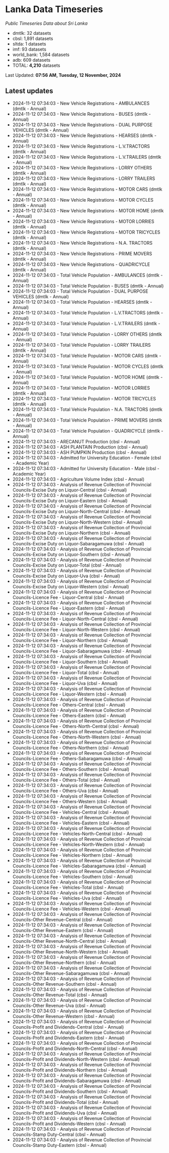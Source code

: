 # Lanka Data Timeseries
*Public Timeseries Data about Sri Lanka*

* dmtlk: 32 datasets
* cbsl: 1,891 datasets
* sltda: 1 datasets
* imf: 93 datasets
* world_bank: 1,584 datasets
* adb: 609 datasets
* TOTAL: **4,210** datasets

Last Updated: **07:56 AM, Tuesday, 12 November, 2024**

## Latest updates

* 2024-11-12 07:34:03 - New Vehicle Registrations - AMBULANCES (dmtlk - Annual)
* 2024-11-12 07:34:03 - New Vehicle Registrations - BUSES (dmtlk - Annual)
* 2024-11-12 07:34:03 - New Vehicle Registrations - DUAL PURPOSE VEHICLES (dmtlk - Annual)
* 2024-11-12 07:34:03 - New Vehicle Registrations - HEARSES (dmtlk - Annual)
* 2024-11-12 07:34:03 - New Vehicle Registrations - L.V.TRACTORS (dmtlk - Annual)
* 2024-11-12 07:34:03 - New Vehicle Registrations - L.V.TRAILERS (dmtlk - Annual)
* 2024-11-12 07:34:03 - New Vehicle Registrations - LORRY OTHERS (dmtlk - Annual)
* 2024-11-12 07:34:03 - New Vehicle Registrations - LORRY TRAILERS (dmtlk - Annual)
* 2024-11-12 07:34:03 - New Vehicle Registrations - MOTOR CARS (dmtlk - Annual)
* 2024-11-12 07:34:03 - New Vehicle Registrations - MOTOR CYCLES (dmtlk - Annual)
* 2024-11-12 07:34:03 - New Vehicle Registrations - MOTOR HOME (dmtlk - Annual)
* 2024-11-12 07:34:03 - New Vehicle Registrations - MOTOR LORRIES (dmtlk - Annual)
* 2024-11-12 07:34:03 - New Vehicle Registrations - MOTOR TRICYCLES (dmtlk - Annual)
* 2024-11-12 07:34:03 - New Vehicle Registrations - N.A. TRACTORS (dmtlk - Annual)
* 2024-11-12 07:34:03 - New Vehicle Registrations - PRIME MOVERS (dmtlk - Annual)
* 2024-11-12 07:34:03 - New Vehicle Registrations - QUADRICYCLE (dmtlk - Annual)
* 2024-11-12 07:34:03 - Total Vehicle Population - AMBULANCES (dmtlk - Annual)
* 2024-11-12 07:34:03 - Total Vehicle Population - BUSES (dmtlk - Annual)
* 2024-11-12 07:34:03 - Total Vehicle Population - DUAL PURPOSE VEHICLES (dmtlk - Annual)
* 2024-11-12 07:34:03 - Total Vehicle Population - HEARSES (dmtlk - Annual)
* 2024-11-12 07:34:03 - Total Vehicle Population - L.V.TRACTORS (dmtlk - Annual)
* 2024-11-12 07:34:03 - Total Vehicle Population - L.V.TRAILERS (dmtlk - Annual)
* 2024-11-12 07:34:03 - Total Vehicle Population - LORRY OTHERS (dmtlk - Annual)
* 2024-11-12 07:34:03 - Total Vehicle Population - LORRY TRAILERS (dmtlk - Annual)
* 2024-11-12 07:34:03 - Total Vehicle Population - MOTOR CARS (dmtlk - Annual)
* 2024-11-12 07:34:03 - Total Vehicle Population - MOTOR CYCLES (dmtlk - Annual)
* 2024-11-12 07:34:03 - Total Vehicle Population - MOTOR HOME (dmtlk - Annual)
* 2024-11-12 07:34:03 - Total Vehicle Population - MOTOR LORRIES (dmtlk - Annual)
* 2024-11-12 07:34:03 - Total Vehicle Population - MOTOR TRICYCLES (dmtlk - Annual)
* 2024-11-12 07:34:03 - Total Vehicle Population - N.A. TRACTORS (dmtlk - Annual)
* 2024-11-12 07:34:03 - Total Vehicle Population - PRIME MOVERS (dmtlk - Annual)
* 2024-11-12 07:34:03 - Total Vehicle Population - QUADRICYCLE (dmtlk - Annual)
* 2024-11-12 07:34:03 - ARECANUT Production (cbsl - Annual)
* 2024-11-12 07:34:03 - ASH PLANTAIN Production (cbsl - Annual)
* 2024-11-12 07:34:03 - ASH PUMPKIN Production (cbsl - Annual)
* 2024-11-12 07:34:03 - Admitted for University Education - Female (cbsl - Academic Year)
* 2024-11-12 07:34:03 - Admitted for University Education - Male (cbsl - Academic Year)
* 2024-11-12 07:34:03 - Agriculture Volume Index (cbsl - Annual)
* 2024-11-12 07:34:03 - Analysis of Revenue Collection of Provincial Councils-Excise Duty on Liquor-Central (cbsl - Annual)
* 2024-11-12 07:34:03 - Analysis of Revenue Collection of Provincial Councils-Excise Duty on Liquor-Eastern (cbsl - Annual)
* 2024-11-12 07:34:03 - Analysis of Revenue Collection of Provincial Councils-Excise Duty on Liquor-North-Central (cbsl - Annual)
* 2024-11-12 07:34:03 - Analysis of Revenue Collection of Provincial Councils-Excise Duty on Liquor-North-Western (cbsl - Annual)
* 2024-11-12 07:34:03 - Analysis of Revenue Collection of Provincial Councils-Excise Duty on Liquor-Northern (cbsl - Annual)
* 2024-11-12 07:34:03 - Analysis of Revenue Collection of Provincial Councils-Excise Duty on Liquor-Sabaragamuwa (cbsl - Annual)
* 2024-11-12 07:34:03 - Analysis of Revenue Collection of Provincial Councils-Excise Duty on Liquor-Southern (cbsl - Annual)
* 2024-11-12 07:34:03 - Analysis of Revenue Collection of Provincial Councils-Excise Duty on Liquor-Total (cbsl - Annual)
* 2024-11-12 07:34:03 - Analysis of Revenue Collection of Provincial Councils-Excise Duty on Liquor-Uva (cbsl - Annual)
* 2024-11-12 07:34:03 - Analysis of Revenue Collection of Provincial Councils-Excise Duty on Liquor-Western (cbsl - Annual)
* 2024-11-12 07:34:03 - Analysis of Revenue Collection of Provincial Councils-Licence Fee - Liquor-Central (cbsl - Annual)
* 2024-11-12 07:34:03 - Analysis of Revenue Collection of Provincial Councils-Licence Fee - Liquor-Eastern (cbsl - Annual)
* 2024-11-12 07:34:03 - Analysis of Revenue Collection of Provincial Councils-Licence Fee - Liquor-North-Central (cbsl - Annual)
* 2024-11-12 07:34:03 - Analysis of Revenue Collection of Provincial Councils-Licence Fee - Liquor-North-Western (cbsl - Annual)
* 2024-11-12 07:34:03 - Analysis of Revenue Collection of Provincial Councils-Licence Fee - Liquor-Northern (cbsl - Annual)
* 2024-11-12 07:34:03 - Analysis of Revenue Collection of Provincial Councils-Licence Fee - Liquor-Sabaragamuwa (cbsl - Annual)
* 2024-11-12 07:34:03 - Analysis of Revenue Collection of Provincial Councils-Licence Fee - Liquor-Southern (cbsl - Annual)
* 2024-11-12 07:34:03 - Analysis of Revenue Collection of Provincial Councils-Licence Fee - Liquor-Total (cbsl - Annual)
* 2024-11-12 07:34:03 - Analysis of Revenue Collection of Provincial Councils-Licence Fee - Liquor-Uva (cbsl - Annual)
* 2024-11-12 07:34:03 - Analysis of Revenue Collection of Provincial Councils-Licence Fee - Liquor-Western (cbsl - Annual)
* 2024-11-12 07:34:03 - Analysis of Revenue Collection of Provincial Councils-Licence Fee - Others-Central (cbsl - Annual)
* 2024-11-12 07:34:03 - Analysis of Revenue Collection of Provincial Councils-Licence Fee - Others-Eastern (cbsl - Annual)
* 2024-11-12 07:34:03 - Analysis of Revenue Collection of Provincial Councils-Licence Fee - Others-North-Central (cbsl - Annual)
* 2024-11-12 07:34:03 - Analysis of Revenue Collection of Provincial Councils-Licence Fee - Others-North-Western (cbsl - Annual)
* 2024-11-12 07:34:03 - Analysis of Revenue Collection of Provincial Councils-Licence Fee - Others-Northern (cbsl - Annual)
* 2024-11-12 07:34:03 - Analysis of Revenue Collection of Provincial Councils-Licence Fee - Others-Sabaragamuwa (cbsl - Annual)
* 2024-11-12 07:34:03 - Analysis of Revenue Collection of Provincial Councils-Licence Fee - Others-Southern (cbsl - Annual)
* 2024-11-12 07:34:03 - Analysis of Revenue Collection of Provincial Councils-Licence Fee - Others-Total (cbsl - Annual)
* 2024-11-12 07:34:03 - Analysis of Revenue Collection of Provincial Councils-Licence Fee - Others-Uva (cbsl - Annual)
* 2024-11-12 07:34:03 - Analysis of Revenue Collection of Provincial Councils-Licence Fee - Others-Western (cbsl - Annual)
* 2024-11-12 07:34:03 - Analysis of Revenue Collection of Provincial Councils-Licence Fee - Vehicles-Central (cbsl - Annual)
* 2024-11-12 07:34:03 - Analysis of Revenue Collection of Provincial Councils-Licence Fee - Vehicles-Eastern (cbsl - Annual)
* 2024-11-12 07:34:03 - Analysis of Revenue Collection of Provincial Councils-Licence Fee - Vehicles-North-Central (cbsl - Annual)
* 2024-11-12 07:34:03 - Analysis of Revenue Collection of Provincial Councils-Licence Fee - Vehicles-North-Western (cbsl - Annual)
* 2024-11-12 07:34:03 - Analysis of Revenue Collection of Provincial Councils-Licence Fee - Vehicles-Northern (cbsl - Annual)
* 2024-11-12 07:34:03 - Analysis of Revenue Collection of Provincial Councils-Licence Fee - Vehicles-Sabaragamuwa (cbsl - Annual)
* 2024-11-12 07:34:03 - Analysis of Revenue Collection of Provincial Councils-Licence Fee - Vehicles-Southern (cbsl - Annual)
* 2024-11-12 07:34:03 - Analysis of Revenue Collection of Provincial Councils-Licence Fee - Vehicles-Total (cbsl - Annual)
* 2024-11-12 07:34:03 - Analysis of Revenue Collection of Provincial Councils-Licence Fee - Vehicles-Uva (cbsl - Annual)
* 2024-11-12 07:34:03 - Analysis of Revenue Collection of Provincial Councils-Licence Fee - Vehicles-Western (cbsl - Annual)
* 2024-11-12 07:34:03 - Analysis of Revenue Collection of Provincial Councils-Other Revenue-Central (cbsl - Annual)
* 2024-11-12 07:34:03 - Analysis of Revenue Collection of Provincial Councils-Other Revenue-Eastern (cbsl - Annual)
* 2024-11-12 07:34:03 - Analysis of Revenue Collection of Provincial Councils-Other Revenue-North-Central (cbsl - Annual)
* 2024-11-12 07:34:03 - Analysis of Revenue Collection of Provincial Councils-Other Revenue-North-Western (cbsl - Annual)
* 2024-11-12 07:34:03 - Analysis of Revenue Collection of Provincial Councils-Other Revenue-Northern (cbsl - Annual)
* 2024-11-12 07:34:03 - Analysis of Revenue Collection of Provincial Councils-Other Revenue-Sabaragamuwa (cbsl - Annual)
* 2024-11-12 07:34:03 - Analysis of Revenue Collection of Provincial Councils-Other Revenue-Southern (cbsl - Annual)
* 2024-11-12 07:34:03 - Analysis of Revenue Collection of Provincial Councils-Other Revenue-Total (cbsl - Annual)
* 2024-11-12 07:34:03 - Analysis of Revenue Collection of Provincial Councils-Other Revenue-Uva (cbsl - Annual)
* 2024-11-12 07:34:03 - Analysis of Revenue Collection of Provincial Councils-Other Revenue-Western (cbsl - Annual)
* 2024-11-12 07:34:03 - Analysis of Revenue Collection of Provincial Councils-Profit and Dividends-Central (cbsl - Annual)
* 2024-11-12 07:34:03 - Analysis of Revenue Collection of Provincial Councils-Profit and Dividends-Eastern (cbsl - Annual)
* 2024-11-12 07:34:03 - Analysis of Revenue Collection of Provincial Councils-Profit and Dividends-North-Central (cbsl - Annual)
* 2024-11-12 07:34:03 - Analysis of Revenue Collection of Provincial Councils-Profit and Dividends-North-Western (cbsl - Annual)
* 2024-11-12 07:34:03 - Analysis of Revenue Collection of Provincial Councils-Profit and Dividends-Northern (cbsl - Annual)
* 2024-11-12 07:34:03 - Analysis of Revenue Collection of Provincial Councils-Profit and Dividends-Sabaragamuwa (cbsl - Annual)
* 2024-11-12 07:34:03 - Analysis of Revenue Collection of Provincial Councils-Profit and Dividends-Southern (cbsl - Annual)
* 2024-11-12 07:34:03 - Analysis of Revenue Collection of Provincial Councils-Profit and Dividends-Total (cbsl - Annual)
* 2024-11-12 07:34:03 - Analysis of Revenue Collection of Provincial Councils-Profit and Dividends-Uva (cbsl - Annual)
* 2024-11-12 07:34:03 - Analysis of Revenue Collection of Provincial Councils-Profit and Dividends-Western (cbsl - Annual)
* 2024-11-12 07:34:03 - Analysis of Revenue Collection of Provincial Councils-Stamp Duty-Central (cbsl - Annual)
* 2024-11-12 07:34:03 - Analysis of Revenue Collection of Provincial Councils-Stamp Duty-Eastern (cbsl - Annual)